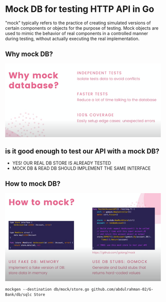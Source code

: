 # Mock DB for testing HTTP API in Go

 "mock" typically refers to the practice of creating simulated versions of certain components or objects for the purpose of testing. Mock objects are used to mimic the behavior of real components in a controlled manner during testing, without actually executing the real implementation.

## Why mock DB?

![mock](img/mock.png)

## is it good enough to test our API with a mock DB?

- YES! OUR REAL DB STORE IS ALREADY TESTED
- MOCK DB & READ DB SHOULD IMPLEMENT THE SAME INTERFACE

## How to mock DB?

![mock](img/mock2.png)

`mockgen --destination db/mock/store.go github.com/abdulrahman-02/G-Bank/db/sqlc Store`
